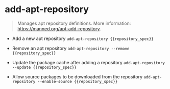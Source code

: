 # add-apt-repository
> Manages apt repository definitions.
> More information: <https://manned.org/apt-add-repository>.

- Add a new apt repository
`add-apt-repository {{repository_spec}}`

- Remove an apt repository
`add-apt-repository --remove {{repository_spec}}`

- Update the package cache after adding a repository
`add-apt-repository --update {{repository_spec}}`

- Allow source packages to be downloaded from the repository
`add-apt-repository --enable-source {{repository_spec}}`

